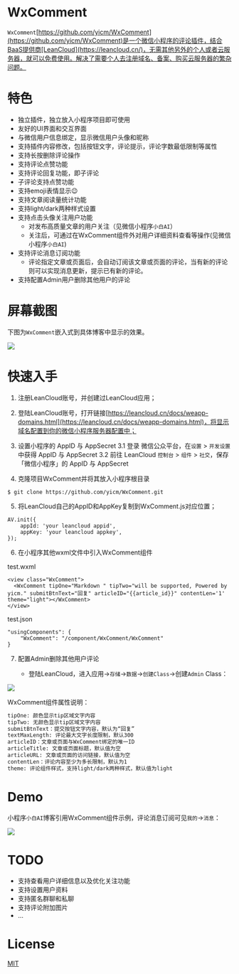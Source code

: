 # WxComment

`WxComment`[https://github.com/yicm/WxComment](https://github.com/yicm/WxComment)是一个微信小程序的评论插件，结合BaaS提供商[LeanCloud](https://leancloud.cn/)，无需其他另外的个人或者云服务器，就可以免费使用。解决了需要个人去注册域名、备案、购买云服务器的繁杂问题。


# 特色

- 独立插件，独立放入小程序项目即可使用
- 友好的UI界面和交互界面
- 与微信用户信息绑定，显示微信用户头像和昵称
- 支持插件内容修改，包括按钮文字，评论提示，评论字数最低限制等属性
- 支持长按删除评论操作
- 支持评论点赞功能
- 支持评论回复功能，即子评论
- 子评论支持点赞功能
- 支持emoji表情显示😉
- 支持文章阅读量统计功能
- 支持light/dark两种样式设置
- 支持点击头像关注用户功能
    - 对发布高质量文章的用户关注（见微信小程序`小白AI`）
    - 关注后，可通过在WxComment组件外对用户详细资料查看等操作(见微信小程序`小白AI`)
- 支持评论消息订阅功能
    - 评论指定文章或页面后，会自动订阅该文章或页面的评论，当有新的评论则可以实现消息更新，提示已有新的评论。
- 支持配置Admin用户删除其他用户的评论


# 屏幕截图

下图为`WxComment`嵌入式到具体博客中显示的效果。

![](https://raw.githubusercontent.com/yicm/WxComment/master/screenshot/screenshot.png)

# 快速入手

1. 注册LeanCloud账号，并创建过LeanCloud应用；

2. 登陆LeanCloud账号，打开链接[https://leancloud.cn/docs/weapp-domains.html](https://leancloud.cn/docs/weapp-domains.html)，将显示域名配置到你的微信小程序服务器配置中；

3. 设置小程序的 AppID 与 AppSecret
    3.1 登录 微信公众平台，在`设置` > `开发设置` 中获得 AppID 与 AppSecret
    3.2 前往 LeanCloud `控制台` > `组件` > `社交`，保存「微信小程序」的 AppID 与 AppSecret

4. 克隆项目WxComment并将其放入小程序根目录

```
$ git clone https://github.com/yicm/WxComment.git
```

5. 将LeanCloud自己的AppID和AppKey复制到WxComment.js对应位置；

```
AV.init({
    appId: 'your leancloud appid',
    appKey: 'your leancloud appkey',
});
```

6. 在小程序其他wxml文件中引入WxComment组件

test.wxml

```
<view class="WxComment">
  <WxComment tipOne="Markdown " tipTwo="will be supported, Powered by yicm." submitBtnText="回复" articleID="{{article_id}}" contentLen='1' theme="light"></WxComment>
</view>
```

test.json

```
"usingComponents": {
    "WxComment": "/component/WxComment/WxComment"
}
```

7. 配置Admin删除其他用户评论

    - 登陆LeanCloud，进入应用->`存储`->`数据`->`创建Class`->创建`Admin` Class：

![](https://raw.githubusercontent.com/yicm/WxComment/master/screenshot/admin.png)


WxComment组件属性说明：

```bash
tipOne: 颜色显示tip区域文字内容
tipTwo: 无颜色显示tip区域文字内容
submitBtnText：提交按钮文字内容，默认为“回复”
textMaxLength: 评论最大文字长度限制，默认300
articleID：文章或页面与WxComment绑定的唯一ID
articleTitle: 文章或页面标题，默认值为空
articleURL: 文章或页面的访问链接，默认值为空
contentLen：评论内容至少为多长限制，默认为1
theme: 评论组件样式，支持light/dark两种样式，默认值为light
```

# Demo

小程序`小白AI`博客引用WxComment组件示例，评论消息订阅可见`我的`->`消息`：

![](https://raw.githubusercontent.com/yicm/WxComment/master/screenshot/xiaobaiai.jpg)

# TODO

- 支持查看用户详细信息以及优化关注功能
- 支持设置用户资料
- 支持匿名群聊和私聊
- 支持评论附加图片
- ...

# License

[MIT](https://opensource.org/licenses/MIT)

